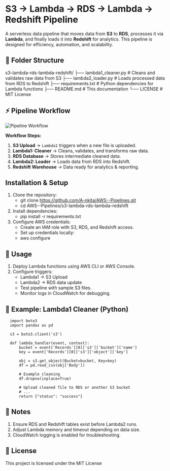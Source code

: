 # S3 → Lambda → RDS → Lambda → Redshift Pipeline
A serverless data pipeline that moves data from **S3** to **RDS**, processes it via **Lambda**, and finally loads it into **Redshift** for analytics. This pipeline is designed for efficiency, automation, and scalability.

## 📂 Folder Structure
s3-lambda-rds-lambda-redshift/
├── lambda1_cleaner.py # Cleans and validates raw data from S3
├── lambda2_loader.py # Loads processed data from RDS to Redshift
├── requirements.txt # Python dependencies for Lambda functions
├── README.md # This documentation
└── LICENSE # MIT License

## ⚡ Pipeline Workflow

![Pipeline Workflow](pipeline_workflow.png)

**Workflow Steps:**
1. **S3 Upload** → `Lambda1` triggers when a new file is uploaded.  
2. **Lambda1: Cleaner** → Cleans, validates, and transforms raw data.  
3. **RDS Database** → Stores intermediate cleaned data.  
4. **Lambda2: Loader** → Loads data from RDS into Redshift.  
5. **Redshift Warehouse** → Data ready for analytics & reporting.

## Installation & Setup
1. Clone the repository:
   - git clone https://github.com/A-nkita/AWS--Pipelines.git
   - cd AWS--Pipelines/s3-lambda-rds-lambda-redshift
3. Install dependencies:
   - pip install -r requirements.txt
4. Configure AWS credentials:
   - Create an IAM role with S3, RDS, and Redshift access.
   - Set up credentials locally:
   - aws configure

## 🚀 Usage
1. Deploy Lambda functions using AWS CLI or AWS Console.
2. Configure triggers:
   - Lambda1 → S3 Upload
   - Lambda2 → RDS data update
   - Test pipeline with sample S3 files.
   - Monitor logs in CloudWatch for debugging.

## 📝 Example: Lambda1 Cleaner (Python)
      import boto3
      import pandas as pd
      
      s3 = boto3.client('s3')
      
      def lambda_handler(event, context):
          bucket = event['Records'][0]['s3']['bucket']['name']
          key = event['Records'][0]['s3']['object']['key']
          
          obj = s3.get_object(Bucket=bucket, Key=key)
          df = pd.read_csv(obj['Body'])
          
          # Example cleaning
          df.dropna(inplace=True)
          
          # Upload cleaned file to RDS or another S3 bucket
          # ...
          return {"status": "success"}

## 📌 Notes
1. Ensure RDS and Redshift tables exist before Lambda2 runs.
2. Adjust Lambda memory and timeout depending on data size.
3. CloudWatch logging is enabled for troubleshooting.

## 📜 License
This project is licensed under the MIT License
